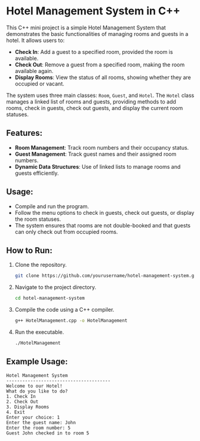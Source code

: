 # Hotel Management System in C++

This C++ mini project is a simple Hotel Management System that demonstrates the basic functionalities of managing rooms and guests in a hotel. It allows users to:

- **Check In**: Add a guest to a specified room, provided the room is available.
- **Check Out**: Remove a guest from a specified room, making the room available again.
- **Display Rooms**: View the status of all rooms, showing whether they are occupied or vacant.

The system uses three main classes: `Room`, `Guest`, and `Hotel`. The `Hotel` class manages a linked list of rooms and guests, providing methods to add rooms, check in guests, check out guests, and display the current room statuses. 

## Features:
- **Room Management**: Track room numbers and their occupancy status.
- **Guest Management**: Track guest names and their assigned room numbers.
- **Dynamic Data Structures**: Use of linked lists to manage rooms and guests efficiently.

## Usage:
- Compile and run the program.
- Follow the menu options to check in guests, check out guests, or display the room statuses.
- The system ensures that rooms are not double-booked and that guests can only check out from occupied rooms.

## How to Run:
1. Clone the repository.
    ```sh
    git clone https://github.com/yourusername/hotel-management-system.git
    ```
2. Navigate to the project directory.
    ```sh
    cd hotel-management-system
    ```
3. Compile the code using a C++ compiler.
    ```sh
    g++ HotelManagement.cpp -o HotelManagement
    ```
4. Run the executable.
    ```sh
    ./HotelManagement
    ```

## Example Usage:
```plaintext
Hotel Management System
---------------------------------------
Welcome to our Hotel!
What do you like to do?
1. Check In
2. Check Out
3. Display Rooms
4. Exit
Enter your choice: 1
Enter the guest name: John
Enter the room number: 5
Guest John checked in to room 5
